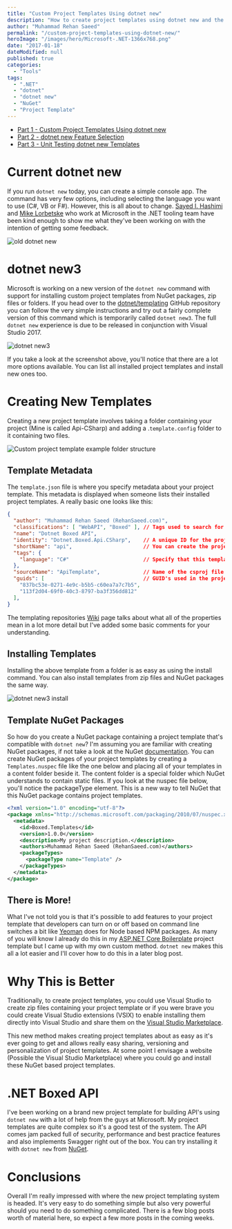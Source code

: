 ```yaml
---
title: "Custom Project Templates Using dotnet new"
description: "How to create project templates using dotnet new and the template.json file. How to share project templates by creating NuGet packages."
author: "Muhammad Rehan Saeed"
permalink: "/custom-project-templates-using-dotnet-new/"
heroImage: "/images/hero/Microsoft-.NET-1366x768.png"
date: "2017-01-18"
dateModified: null
published: true
categories:
  - "Tools"
tags:
  - ".NET"
  - "dotnet"
  - "dotnet new"
  - "NuGet"
  - "Project Template"
---
```


- [Part 1 - Custom Project Templates Using dotnet new](/custom-project-templates-using-dotnet-new/)
- [Part 2 - dotnet new Feature Selection](/dotnet-new-feature-selection/)
- [Part 3 - Unit Testing dotnet new Templates](/unit-testing-dotnet-new-templates/)

# Current dotnet new

If you run `dotnet new` today, you can create a simple console app. The command has very few options, including selecting the language you want to use (C#, VB or F#). However, this is all about to change. [Sayed I. Hashimi](https://twitter.com/sayedihashimi) and [Mike Lorbetske](https://twitter.com/mlorbetske) who work at Microsoft in the .NET tooling team have been kind enough to show me what they've been working on with the intention of getting some feedback.

![old dotnet new](./images/first-dotnet-new.png)

# dotnet new3

Microsoft is working on a new version of the `dotnet new` command with support for installing custom project templates from NuGet packages, zip files or folders. If you head over to the [dotnet/templating](https://github.com/dotnet/templating) GitHub repository you can follow the very simple instructions and try out a fairly complete version of this command which is temporarily called `dotnet new3`. The full `dotnet new` experience is due to be released in conjunction with Visual Studio 2017.

![dotnet new3](./images/dotnet-new3.png)

If you take a look at the screenshot above, you'll notice that there are a lot more options available. You can list all installed project templates and install new ones too.

# Creating New Templates

Creating a new project template involves taking a folder containing your project (Mine is called Api-CSharp) and adding a .`template.config` folder to it containing two files.

![Custom project template example folder structure](./images/Custom-project-template-example-folder-structure.png)

## Template Metadata

The `template.json` file is where you specify metadata about your project template. This metadata is displayed when someone lists their installed project templates. A really basic one looks like this:

```json
{
  "author": "Muhammad Rehan Saeed (RehanSaeed.com)",
  "classifications": [ "WebAPI", "Boxed" ], // Tags used to search for the template.
  "name": "Dotnet Boxed API",
  "identity": "Dotnet.Boxed.Api.CSharp",    // A unique ID for the project template.
  "shortName": "api",                       // You can create the project using this short name instead of the one above.
  "tags": {
    "language": "C#"                        // Specify that this template is in C#.
  },
  "sourceName": "ApiTemplate",              // Name of the csproj file and namespace that will be replaced.
  "guids": [                                // GUID's used in the project that will be replaced by new ones.
    "837bc53e-0271-4e9c-b5b5-c60ea7a7c7b5",
    "113f2d04-69f0-40c3-8797-ba3f356dd812"
  ],
}
```

The templating repositories [Wiki](https://github.com/dotnet/templating/wiki/%22Runnable-Project%22-Templates) page talks about what all of the properties mean in a lot more detail but I've added some basic comments for your understanding.

## Installing Templates

Installing the above template from a folder is as easy as using the install command. You can also install templates from zip files and NuGet packages the same way.

![dotnet new3 install](./images/dotnet-new3-install.png)

## Template NuGet Packages

So how do you create a NuGet package containing a project template that's compatible with `dotnet new`? I'm assuming you are familiar with creating NuGet packages, if not take a look at the NuGet [documentation](https://docs.microsoft.com/en-gb/nuget/quickstart/create-and-publish-a-package). You can create NuGet packages of your project templates by creating a `Templates.nuspec` file like the one below and placing all of your templates in a content folder beside it. The content folder is a special folder which NuGet understands to contain static files. If you look at the nuspec file below, you'll notice the packageType element. This is a new way to tell NuGet that this NuGet package contains project templates.

```xml
<?xml version="1.0" encoding="utf-8"?>
<package xmlns="http://schemas.microsoft.com/packaging/2010/07/nuspec.xsd">
  <metadata>
    <id>Boxed.Templates</id>
    <version>1.0.0</version>
    <description>My project description.</description>
    <authors>Muhammad Rehan Saeed (RehanSaeed.com)</authors>
    <packageTypes>
      <packageType name="Template" />
    </packageTypes>
  </metadata>
</package>
```

## There is More!

What I've not told you is that it's possible to add features to your project template that developers can turn on or off based on command line switches a bit like [Yeoman](http://yeoman.io/) does for Node based NPM packages. As many of you will know I already do this in my [ASP.NET Core Boilerplate](https://visualstudiogallery.msdn.microsoft.com/6cf50a48-fc1e-4eaf-9e82-0b2a6705ca7d) project template but I came up with my own custom method. `dotnet new` makes this all a lot easier and I'll cover how to do this in a later blog post.

# Why This is Better

Traditionally, to create project templates, you could use Visual Studio to create zip files containing your project template or if you were brave you could create Visual Studio extensions (VSIX) to enable installing them directly into Visual Studio and share them on the [Visual Studio Marketplace](https://marketplace.visualstudio.com/vs).

This new method makes creating project templates about as easy as it's ever going to get and allows really easy sharing, versioning and personalization of project templates. At some point I envisage a website (Possible the Visual Studio Marketplace) where you could go and install these NuGet based project templates.

# .NET Boxed API

I've been working on a brand new project template for building API's using `dotnet new` with a lot of help from the guys at Microsoft. My project templates are quite complex so it's a good test of the system. The API comes jam packed full of security, performance and best practice features and also implements Swagger right out of the box. You can try installing it with `dotnet new` from [NuGet](https://github.com/Dotnet-Boxed/Templates).

# Conclusions

Overall I'm really impressed with where the new project templating system is headed. It's very easy to do something simple but also very powerful should you need to do something complicated. There is a few blog posts worth of material here, so expect a few more posts in the coming weeks.

